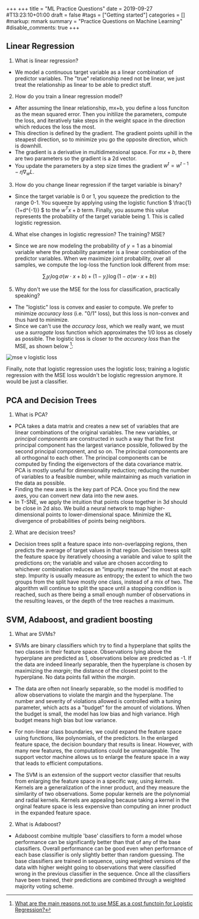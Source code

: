 +++
+++
title = "ML Practice Questions"
date = 2019-09-27  #T13:23:10+01:00
draft = false
#tags = ["Getting started"]
categories = []
#markup: mmark
summary = "Practice Questions on Machine Learning"
#disable_comments: true
+++

## Linear Regression

1. What is linear regression?
  * We model a continuous target variable as a linear combination of predictor variables. The "true" relationship need not be linear, we just treat the relationship as linear to be able to predict stuff.

2. How do you train a linear regression model?
  * After assuming the linear relationship, mx+b, you define a loss funciton as the mean squared error. Then you initilize the parameters, compute the loss, and iteratively take steps in the weight space in the direction which reduces the loss the most. 
  * This direction is defined by the gradient. The gradient points uphill in the steapest direction, so to minimize you go the opposite direction, which is downhill.
  * The gradient is a derivative in multidimensional space. For $mx+b$, there are two parameters so the gradient is a 2d vector.
  * You update the parameters by a step size times the gradient $w^{t} = w^{t-1} - \eta \nabla_{w}L$.

3. How do you change linear regression if the target variable is binary?
  * Since the target variable is 0 or 1, you squeeze the prediction to the range 0-1. You squeeze by applying using the logistic function $ \frac{1}{1+d^{-1}} $ to the $w^{T}x + b$ term. Finally, you assume this value represents the probability of the target variable being 1. This is called logistic regression.

4. What else changes in logistic regression? The training? MSE?
  * Since we are now modeling the probability of $y=1$ as a binomial variable where the probability parameter is a linear combination of the predictor variables. When we maximize joint probability, over all samples, we compute the log-loss the function look different from mse: 

  $$\sum_i y_i \log \sigma(w \cdot x+b)+(1-y_i)\log(1-\sigma(w \cdot x+b))$$

5. Why don't we use the MSE for the loss for classification, practically speaking?
  * The "logistic" loss is convex and easier to compute. We prefer to minimize _accuracy loss_ (i.e. "0/1" loss), but this loss is non-convex and thus hard to minimize.
  * Since we can't use the _accuracy loss_, which we really want, we must use a _surrogate_ loss function which approximates the 1/0 loss as closely as possible. The logistic loss is closer to the _accuracy loss_ than the MSE, as shown below [^1]:

![mse v logistic loss](/img/mse_v_logistic_loss.png)

Finally, note that logistic regression uses the logistic loss; training a logistic regression with the MSE loss wouldn't be logistic regression anymore. It would be just a classifier.

## PCA and Decision Trees
1. What is PCA?
  * PCA takes a data matrix and creates a new set of variables that are linear combinations of the original variables. The new variables, or _principal components_ are constructed in such a way that the first principal component has the largest variance possible, followed by the second principal component, and so on. The principal components are all orthogonal to each other. The principal components can be computed by finding the eigenvectors of the data covariance matrix. PCA is mostly useful for dimensionality reduction; reducing the number of variables to a feasible number, while maintaining as much variation in the data as possible.
  * Finding the new axes is the key part of PCA. Once you find the new axes, you can convert new data into the new axes.
  * In T-SNE, we apply the intuition that points close together in 3d should be close in 2d also. We build a neural network to map higher-dimensional points to lower-dimensional space. Minimize the KL divergence of probabilities of points being neighbors.

2. What are decision trees?
  * Decision trees split a feature space into non-overlapping regions, then predicts the average of target values in that region. Decision treess split the feature space by iteratively choosing a variable and value to split the predictions on; the variable and value are chosen according to whichever combination reduces an “impurity measure” the most at each step. Impurity is usually measure as entropy; the extent to which the two groups from the split have mostly one class, instead of a mix of two. The algorithm will continue to split the space until a stopping condition is reached, such as there being a small enough number of observations in the resulting leaves, or the depth of the tree reaches a maximum.

## SVM, Adaboost, and gradient boosting
1. What are SVMs?
  * SVMs are binary classifiers which try to find a hyperplane that splits the two classes in their feature space. Observations lying above the hyperplane are predicted as 1, observations below are predicted as -1. If the data are indeed linearly separable, then the hyperplane is chosen by maximizing the _margin_; the distance of the closest point to the hyperplane. No data points fall within the _margin_.

  * The data are often not linearly separable, so the model is modified to allow observations to violate the margin and the hyperplane. The number and severity of violations allowed is controlled with a tuning parameter, which acts as a "budget" for the amount of violations. When the budget is small, the model has low bias and high variance. High budget means high bias but low variance.

  * For non-linear class boundaries, we could expand the feature space using functions, like polynomials, of the predictors. In the enlarged feature space, the decision boundary that results is linear. However, with many new features, the computations could be unmanageable. The support vector machine allows us to enlarge the feature space in a way that leads to efficient computations.

  * The SVM is an extension of the support vector classifier that results from enlarging the feature space in a specific way, using _kernels_. Kernels are a generalization of the inner product, and they measure the similarity of two observations. Some popular kernels are the polynomial and radial kernels. Kernels are appealing because taking a kernel in the orginal feature space is less expensive than computing an inner product in the expanded feature space.

2. What is Adaboost?
  * Adaboost combine multiple 'base' classifiers to form a model whose performance can be significantly better than that of any of the base classifiers. Overall performance can be good even when performance of each base classifier is only slightly better than random guessing. The base classifiers are trained in sequence, using weighted versions of the data with higher weight going to observations that were classified wrong in the previous classifier in the sequence. Once all the classifiers have been trained, their predictions are combined through a weighted majority voting scheme.


[^1]: [What are the main reasons not to use MSE as a cost functoin for Logistic Regression?](https://www.quora.com/What-are-the-main-reasons-not-to-use-MSE-as-a-cost-function-for-Logistic-Regression)